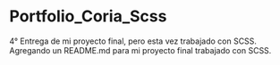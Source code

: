 # Portfolio_Coria_Scss
4° Entrega de mi proyecto final, pero esta vez trabajado con SCSS.
Agregando un README.md para mi proyecto final trabajado con SCSS.
